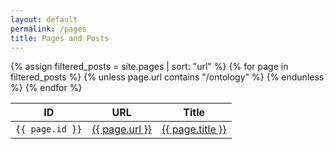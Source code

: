 ```yaml
---
layout: default
permalink: /pages
title: Pages and Posts
---
```


<table class="table table-striped">
<thead>
<tr>
<th>ID</th>
<th>URL</th>
<th>Title</th>
</tr>
</thead>
<tbody>
{% assign filtered_posts = site.pages | sort: "url" %}
{% for page in filtered_posts %}
{% unless page.url contains "/ontology" %}
<tr>
<td><code>{{ page.id }}</code></td>
<td>
   <a href="{{ page.url }}">{{ page.url }}</a>
</td>
<td>
    <a href="{{ page.url }}">{{ page.title }}</a>
</td>
</tr>
{% endunless %}
{% endfor %}
</tbody>
</table>
